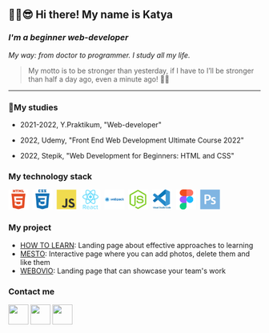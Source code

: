 ## ✌🏻😎 Hi there! My name is Katya

### *I'm a beginner web-developer*

*My way: from doctor to programmer. I study all my life.*

>My motto is to be stronger than yesterday, if I have to I’ll be stronger than half a day ago, even a minute ago! 💪🏻

***

### 📖My studies
* 2021-2022, Y.Praktikum, "Web-developer"

* 2022, Udemy, "Front End Web Development Ultimate Course 2022"

* 2022, Stepik, "Web Development for Beginners: HTML and CSS"

### My technology stack

<img src="https://github.com/devicons/devicon/blob/master/icons/html5/html5-plain-wordmark.svg" width="40" height="40" >&nbsp;
<img src="https://github.com/devicons/devicon/blob/master/icons/css3/css3-plain-wordmark.svg" width="40" height="40">&nbsp;
<img src="https://github.com/devicons/devicon/blob/master/icons/javascript/javascript-original.svg" width="40" height="40">&nbsp;
<img src="https://github.com/devicons/devicon/blob/master/icons/react/react-original-wordmark.svg" width="40" height="40">&nbsp;
<img src="https://github.com/devicons/devicon/blob/master/icons/webpack/webpack-original-wordmark.svg" width="40" height="40">&nbsp;
<img src="https://github.com/devicons/devicon/blob/1119b9f84c0290e0f0b38982099a2bd027a48bf1/icons/nodejs/nodejs-plain.svg" width="40" height="40">&nbsp;
<img src="https://github.com/devicons/devicon/blob/master/icons/vscode/vscode-original-wordmark.svg" width="40" height="40">&nbsp;
<img src="https://github.com/devicons/devicon/blob/master/icons/figma/figma-original.svg" width="40" height="40">&nbsp;
<img src="https://github.com/devicons/devicon/blob/1119b9f84c0290e0f0b38982099a2bd027a48bf1/icons/photoshop/photoshop-plain.svg" width="40" height="40">&nbsp;

### My project

* [HOW TO LEARN](https://github.com/plushazavr/how-to-learn-main): Landing page about effective approaches to learning
* [MESTO](https://github.com/plushazavr/mesto): Interactive page where you can add photos, delete them and like them
* [WEBOVIO](https://github.com/plushazavr/Webovio): Landing page that can showcase your team's work

### Contact me

<a href="https://t.me/plushazavr" target="blank" target="_blank"><img align="center" src="https://github.com/plushazavr/IMG/blob/3f8472985f47b6278b2782f6d98f3e76a0ba84b6/telegram.svg" alt="" height="40" width="40" /></a>
<a href="https://www.linkedin.com/in/ekaterina-kazantseva/" target="_blank"><img align="center" src="https://github.com/plushazavr/IMG/blob/3f8472985f47b6278b2782f6d98f3e76a0ba84b6/linkedin.svg" alt="" height="40" width="40" /></a> 
<a href="mailto: dr.kazantseva.ekaterina@gmail.com" target="_blank"><img align="center" src="https://github.com/plushazavr/IMG/blob/3f8472985f47b6278b2782f6d98f3e76a0ba84b6/mail.svg" alt="" height="40" width="40" /></a>

